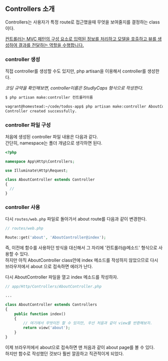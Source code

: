 
## Controllers 소개  

Controllers는 사용자가 특정 route로 접근했을때 무엇을 보여줄지를 결정하는 class이다.  

[컨트롤러는 MVC 패턴의 구성 요소로 입력된 정보를 처리하고 모델을 호출하고 뷰를
생성하여 결과를 전달하는 역할을 수행합니다.](https://www.lesstif.com/pages/viewpage.action?pageId=26084501)


### controller 생성  

직접 controller를 생성할 수도 있지만, php artisan을 이용해서 controller를 생성한다.  

*코딩 규약을 확인해보면, controller이름은 StudlyCaps 형식으로 작성한다.*

```bash  
$ php artisan make:controller 컨트롤러이름  
```
```bash  
vagrant@homestead:~/code/todos-app$ php artisan make:controller AboutController
Controller created successfully.                                                 
```

### controller 파일 구성  

처음에 생성된 controller 파일 내용은 다음과 같다.  
간단히, namespace는 폴더 개념으로 생각하면 된다.  

```php
<?php

namespace App\Http\Controllers;

use Illuminate\Http\Request;

class AboutController extends Controller
{
  //
}               
```

### controller 사용  

다시 ``routes/web.php`` 파일로 돌아가서 about route를 다음과 같이 변경한다.  

```php
// routes/web.php  

Route::get('about', 'AboutController@index');
```
즉, 이전에 함수를 사용하던 방식을 대신해서 그 자리에 '컨트롤러@메소드' 형식으로 사용할 수 있다.  
하지만 아직 AboutController class안에 index 메소드를 작성하지 않았으므로 다시
브라우저에서 about 으로 접속하면 에러가 난다.  

다시 AboutController 파일을 열고 index 메소드를 작성하자.  

```php 
// app/Http/Controllers/AboutController.php

...

class AboutController extends Controllers
{
    public function index()
    {
        // 여기에서 무엇이든 할 수 있지만, 우선 처음과 같이 view를 반환해보자.  
        return view('about');
    } 
}
```
이제 브라우저에서 about으로 접속하면 맨 처음과 같이 about page를 볼 수 있다.  
하지만 함수로 작성했던 것보다 훨씬 깔끔하고 직관적이게 되었다.  

